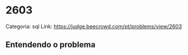 # 2603

Categoria: sql
Link: https://judge.beecrowd.com/pt/problems/view/2603
## Entendendo o problema

